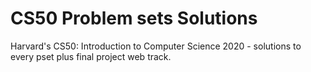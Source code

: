# CS50 Problem sets Solutions
Harvard's CS50: Introduction to Computer Science 2020 - solutions to every pset plus final project web track.
